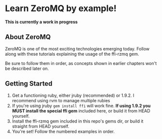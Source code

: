 # Learn ZeroMQ by example! #

**This is currently a work in progress**

## About ZeroMQ ##

ZeroMQ is one of the most exciting technologies emerging today. Follow along with these tutorials explaining the usage of the ffi-rzmq gem.

Be sure to follow them in order, as concepts shown in earlier chapters won't be described later on.

## Getting Started ##


1. Get a functioning ruby, either jruby (recommended) or 1.9.2. I recommend using rvm to manage multiple rubies
2. If you're using jruby `gem install ffi` will work fine. **If using 1.9.2 you MUST install the special ffi gem** included here, or build it from HEAD yourself.
2. Install the ffi-rzmq gem included in this repo's gems dir, or build it straight from HEAD yourself.
3. You're set! Follow the numbered examples in order.
